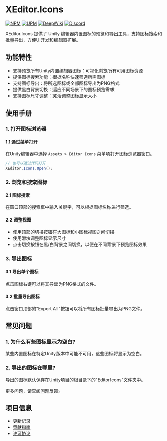 # XEditor.Icons

[![NPM](https://img.shields.io/npm/v/io.eframework.unity.editor?label=NPM&logo=npm)](https://www.npmjs.com/package/io.eframework.unity.editor)
[![UPM](https://img.shields.io/npm/v/io.eframework.unity.editor?label=UPM&logo=unity&registry_uri=https://package.openupm.com)](https://openupm.com/packages/io.eframework.unity.editor)
[![DeepWiki](https://img.shields.io/badge/DeepWiki-Explore-blue)](https://deepwiki.com/eframework-io/Unity.Editor)
[![Discord](https://img.shields.io/discord/1422114598835851286?label=Discord&logo=discord)](https://discord.gg/XMPx2wXSz3)

XEditor.Icons 提供了 Unity 编辑器内置图标的预览和导出工具，支持图标搜索和批量导出，方便UI开发和编辑器扩展。

## 功能特性

- 支持预览所有Unity内置编辑器图标：可视化浏览所有可用图标资源
- 提供图标搜索功能：根据名称快速筛选所需图标
- 支持图标导出：将所选图标或全部图标导出为PNG格式
- 提供黑白背景切换：适应不同场景下的图标预览需求
- 支持图标尺寸调整：灵活调整图标显示大小

## 使用手册

### 1. 打开图标浏览器

#### 1.1 通过菜单打开
在Unity编辑器中选择 `Assets > Editor Icons` 菜单项打开图标浏览器窗口。

```csharp
// 也可以通过代码打开
XEditor.Icons.Open();
```

### 2. 浏览和搜索图标

#### 2.1 图标搜索
在窗口顶部的搜索框中输入关键字，可以根据图标名称进行筛选。

#### 2.2 调整视图
- 使用顶部的切换按钮在大图标和小图标视图之间切换
- 使用滑块调整图标显示尺寸
- 点击切换按钮在黑/白背景之间切换，以便在不同背景下预览图标效果

### 3. 导出图标

#### 3.1 导出单个图标
点击图标右键可以将其导出为PNG格式的文件。

#### 3.2 批量导出图标
点击窗口顶部的"Export All"按钮可以将所有图标批量导出为PNG文件。

## 常见问题

### 1. 为什么有些图标显示为空白?
某些内置图标在特定Unity版本中可能不可用，这些图标将显示为空白。

### 2. 导出的图标在哪里?
导出的图标默认保存在Unity项目的根目录下的"EditorIcons"文件夹中。

更多问题，请查阅[问题反馈](../CONTRIBUTING.md#问题反馈)。

## 项目信息

- [更新记录](../CHANGELOG.md)
- [贡献指南](../CONTRIBUTING.md)
- [许可协议](../LICENSE.md)
